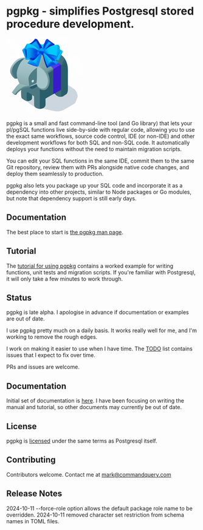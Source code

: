 # pgpkg - simplifies Postgresql stored procedure development.

![pgpkg logo](docs/logo-small.png)

pgpkg is a small and fast command-line tool (and Go library) that lets your pl/pgSQL functions live
side-by-side with regular code, allowing you to use the exact same workflows, source code control,
IDE (or non-IDE) and other development workflows for both SQL and non-SQL code. It automatically
deploys your functions without the need to maintain migration scripts.

You can edit your SQL functions in the same IDE, commit them to the same Git repository,
review them with PRs alongside native code changes, and deploy them seamlessly to production.

pgpkg also lets you package up your SQL code and incorporate it as a dependency into other projects,
similar to Node packages or Go modules, but note that dependency support is still early days.

## Documentation

The best place to start is [the pgpkg man page](docs/pages/manual.md).

## Tutorial

The [tutorial for using pgpkg](docs/pages/tutorial/tutorial.md) contains a worked example for
writing functions, unit tests and migration scripts. If you're familiar with Postgresql,
it will only take a few minutes to work through.

## Status

pgpkg is late alpha. I apologise in advance if documentation or examples are out of date.

I use pgpkg pretty much on a daily basis. It works really well for me, and I'm working to remove
the rough edges.

I work on making it easier to use when I have time. The [TODO](TODO.md) list contains issues that I
expect to fix over time.

PRs and issues are welcome.

## Documentation

Initial set of documentation is [here](docs/index.md). I have been focusing on writing the manual and tutorial,
so other documents may currently be out of date.

## License

pgpkg is [licensed](LICENSE.md) under the same terms as Postgresql itself.

## Contributing

Contributors welcome. Contact me at [mark@commandquery.com](mailto:mark@commandquery.com)

## Release Notes

2024-10-11 --force-role option allows the default package role name to be overridden.
2024-10-11 removed character set restriction from schema names in TOML files.
